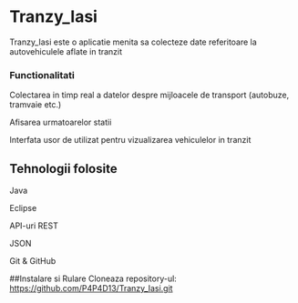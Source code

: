 # Tranzy_Iasi
Tranzy_Iasi este o aplicatie menita sa colecteze date referitoare la autovehiculele aflate in tranzit
### Functionalitati
Colectarea in timp real a datelor despre mijloacele de transport (autobuze, tramvaie etc.)

Afisarea urmatoarelor statii

Interfata usor de utilizat pentru vizualizarea vehiculelor in tranzit

## Tehnologii folosite
Java

Eclipse 

API-uri REST

JSON

Git & GitHub

##Instalare si Rulare
Cloneaza repository-ul:
https://github.com/P4P4D13/Tranzy_Iasi.git
